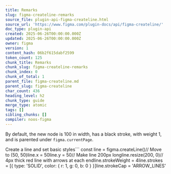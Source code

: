 ```yaml
---
title: Remarks
slug: figma-createline-remarks
source_file: plugin-api-figma-createline.html
source_url: 'https://www.figma.com/plugin-docs/api/figma-createline/'
doc_type: plugin-api
created: 2025-06-26T00:00:00.000Z
updated: 2025-06-26T00:00:00.000Z
owner: figma
version: 1
content_hash: 06b2f615dabf2599
token_count: 125
chunk_title: Remarks
chunk_slug: figma-createline-remarks
chunk_index: 0
chunk_of_total: 1
parent_file: figma-createline.md
parent_slug: figma-createline
char_count: 436
heading_level: h2
chunk_type: guide
merge_type: atomic
tags: []
sibling_chunks: []
compiler: noos-figma
---
```


By default, the new node is 100 in width, has a black stroke, with weight 1, and is parented under `figma.currentPage`.

Create a line and set basic styles```
const line = figma.createLine()// Move to (50, 50)line.x = 50line.y = 50// Make line 200px longline.resize(200, 0)// 4px thick red line with arrows at each endline.strokeWeight = 4line.strokes = [{ type: 'SOLID', color: { r: 1, g: 0, b: 0 } }]line.strokeCap = 'ARROW_LINES'
```
